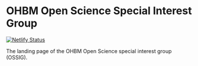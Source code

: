 # OHBM Open Science Special Interest Group

[![Netlify Status](https://api.netlify.com/api/v1/badges/29ccff18-6595-4078-8f08-f20f482ec9eb/deploy-status)](https://app.netlify.com/sites/ossig/deploys)

The landing page of the OHBM Open Science special interest group (OSSIG).


